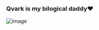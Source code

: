 ### Qvark is my bilogical daddy❤️
![image](https://github.com/Qvuark/qvuark/assets/93947984/2f928330-eb27-4175-86d0-e1214c6ed608)

<!--
**Qvuark/qvuark** is a ✨ _special_ ✨ repository because its `README.md` (this file) appears on your GitHub profile.

Here are some ideas to get you started:

- 🔭 I’m currently working on ...
- 🌱 I’m currently learning ...
- 👯 I’m looking to collaborate on ...
- 🤔 I’m looking for help with ...
- 💬 Ask me about ...
- 📫 How to reach me: ...
- 😄 Pronouns:her/him
- ⚡ Fun fact: ...
-->


